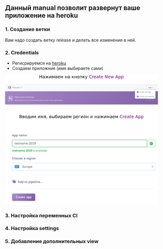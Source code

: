 ## Данный manual позволит развернут ваше приложение на heroku

### 1. Создание ветки
Вам надо создать ветку release и делать все изменения в ней. 

### 2. Credentials
* Регисрируемся на [heroku](https://heroku.com)
* Создаем приложние (имя выбираете сами)

![alt text](images/heroku1.jpg.png)

### 3. Настройка переменных CI

### 4. Настройка settings

### 5. Добавление дополнительных view